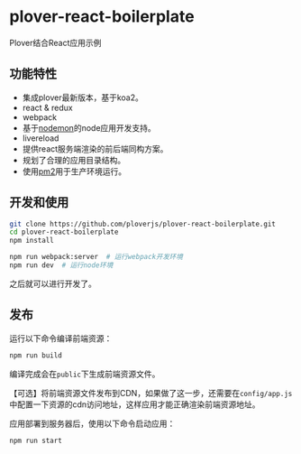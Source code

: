 # plover-react-boilerplate


Plover结合React应用示例


## 功能特性

- 集成plover最新版本，基于koa2。
- react & redux
- webpack
- 基于[nodemon](https://nodemon.io/)的node应用开发支持。
- livereload
- 提供react服务端渲染的前后端同构方案。
- 规划了合理的应用目录结构。
- 使用[pm2](http://pm2.keymetrics.io/)用于生产环境运行。


## 开发和使用


```sh
git clone https://github.com/ploverjs/plover-react-boilerplate.git
cd plover-react-boilerplate
npm install

npm run webpack:server  # 运行webpack开发环境
npm run dev  # 运行node环境
```

之后就可以进行开发了。

## 发布

运行以下命令编译前端资源：

```sh
npm run build
```

编译完成会在`public`下生成前端资源文件。

【可选】将前端资源文件发布到CDN，如果做了这一步，还需要在`config/app.js`中配置一下资源的cdn访问地址，这样应用才能正确渲染前端资源地址。

应用部署到服务器后，使用以下命令启动应用：

```sh
npm run start
```
